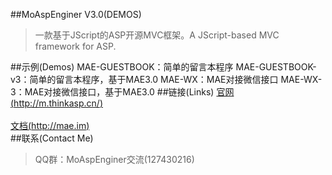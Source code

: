 ##MoAspEnginer V3.0(DEMOS)
> 一款基于JScript的ASP开源MVC框架。A JScript-based MVC framework for ASP.
> 

##示例(Demos)
MAE-GUESTBOOK：简单的留言本程序
MAE-GUESTBOOK-v3：简单的留言本程序，基于MAE3.0
MAE-WX：MAE对接微信接口
MAE-WX-3：MAE对接微信接口，基于MAE3.0
##链接(Links)
[官网(http://m.thinkasp.cn/)](http://m.thinkasp.cn/)<br />  
[文档(http://mae.im)](http://mae.im)<br />
##联系(Contact Me)
> QQ群：MoAspEnginer交流(127430216)
